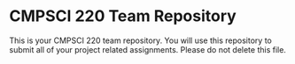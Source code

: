 # CMPSCI 220 Team Repository

This is your CMPSCI 220 team repository. You will use this repository
to submit all of your project related assignments. Please do not
delete this file.
